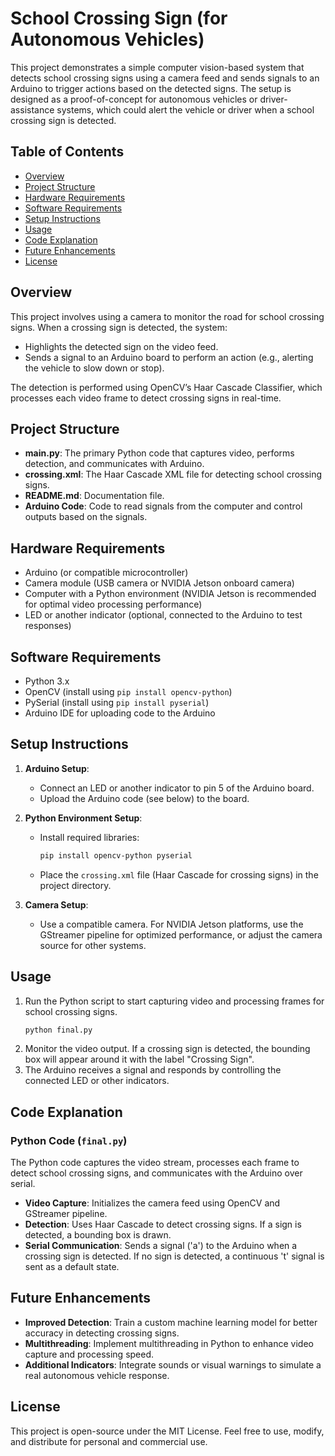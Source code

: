 # School Crossing Sign (for Autonomous Vehicles)

This project demonstrates a simple computer vision-based system that detects school crossing signs using a camera feed and sends signals to an Arduino to trigger actions based on the detected signs. The setup is designed as a proof-of-concept for autonomous vehicles or driver-assistance systems, which could alert the vehicle or driver when a school crossing sign is detected.

## Table of Contents
- [Overview](#overview)
- [Project Structure](#project-structure)
- [Hardware Requirements](#hardware-requirements)
- [Software Requirements](#software-requirements)
- [Setup Instructions](#setup-instructions)
- [Usage](#usage)
- [Code Explanation](#code-explanation)
- [Future Enhancements](#future-enhancements)
- [License](#license)

## Overview
This project involves using a camera to monitor the road for school crossing signs. When a crossing sign is detected, the system:
- Highlights the detected sign on the video feed.
- Sends a signal to an Arduino board to perform an action (e.g., alerting the vehicle to slow down or stop).

The detection is performed using OpenCV’s Haar Cascade Classifier, which processes each video frame to detect crossing signs in real-time.

## Project Structure
- **main.py**: The primary Python code that captures video, performs detection, and communicates with Arduino.
- **crossing.xml**: The Haar Cascade XML file for detecting school crossing signs.
- **README.md**: Documentation file.
- **Arduino Code**: Code to read signals from the computer and control outputs based on the signals.

## Hardware Requirements
- Arduino (or compatible microcontroller)
- Camera module (USB camera or NVIDIA Jetson onboard camera)
- Computer with a Python environment (NVIDIA Jetson is recommended for optimal video processing performance)
- LED or another indicator (optional, connected to the Arduino to test responses)

## Software Requirements
- Python 3.x
- OpenCV (install using `pip install opencv-python`)
- PySerial (install using `pip install pyserial`)
- Arduino IDE for uploading code to the Arduino

## Setup Instructions
1. **Arduino Setup**:
   - Connect an LED or another indicator to pin 5 of the Arduino board.
   - Upload the Arduino code (see below) to the board.

2. **Python Environment Setup**:
   - Install required libraries:
     ```bash
     pip install opencv-python pyserial
     ```
   - Place the `crossing.xml` file (Haar Cascade for crossing signs) in the project directory.

3. **Camera Setup**:
   - Use a compatible camera. For NVIDIA Jetson platforms, use the GStreamer pipeline for optimized performance, or adjust the camera source for other systems.

## Usage
1. Run the Python script to start capturing video and processing frames for school crossing signs.
   ```bash
   python final.py
   ```
2. Monitor the video output. If a crossing sign is detected, the bounding box will appear around it with the label "Crossing Sign".
3. The Arduino receives a signal and responds by controlling the connected LED or other indicators.

## Code Explanation

### Python Code (`final.py`)
The Python code captures the video stream, processes each frame to detect school crossing signs, and communicates with the Arduino over serial.

- **Video Capture**: Initializes the camera feed using OpenCV and GStreamer pipeline.
- **Detection**: Uses Haar Cascade to detect crossing signs. If a sign is detected, a bounding box is drawn.
- **Serial Communication**: Sends a signal ('a') to the Arduino when a crossing sign is detected. If no sign is detected, a continuous 't' signal is sent as a default state.

## Future Enhancements
- **Improved Detection**: Train a custom machine learning model for better accuracy in detecting crossing signs.
- **Multithreading**: Implement multithreading in Python to enhance video capture and processing speed.
- **Additional Indicators**: Integrate sounds or visual warnings to simulate a real autonomous vehicle response.

## License
This project is open-source under the MIT License. Feel free to use, modify, and distribute for personal and commercial use.

